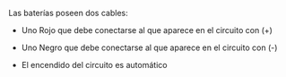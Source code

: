  Las baterías poseen dos cables:

- Uno Rojo que debe conectarse al que aparece en el circuito con (+)

- Uno Negro que debe conectarse al que aparece en el circuito con (-)

- El encendido del circuito es automático


  
